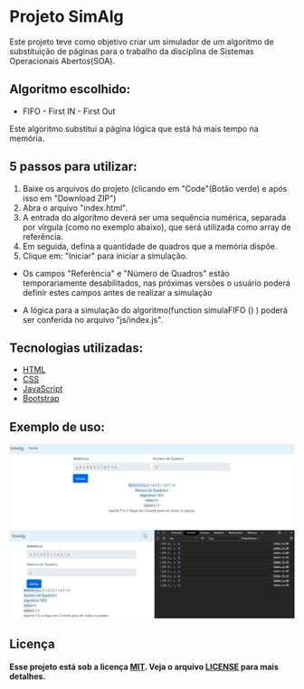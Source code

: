 
# Projeto SimAlg

Este projeto teve como objetivo criar um simulador de um algoritmo de substituição de páginas para o trabalho da disciplina de Sistemas Operacionais Abertos(SOA).

## Algoritmo escolhido:
- FIFO - First IN - First Out

Este algoritmo substitui a página lógica que está há mais tempo na memória.

## 5 passos para utilizar:
1. Baixe os arquivos do projeto (clicando em "Code"(Botão verde) e após isso em "Download ZIP") 
2. Abra o arquivo "index.html".
3. A entrada do algoritmo deverá ser uma sequência numérica, separada por vírgula (como no exemplo abaixo), que será utilizada como array de referência. 
4. Em seguida, defina a quantidade de quadros que a memória dispõe.
5. Clique em: "Iniciar" para iniciar a simulação.

- Os campos "Referência" e "Número de Quadros" estão temporariamente desabilitados, nas próximas versões o usuário poderá definir estes campos antes de realizar a simulação

- A lógica para a simulação do algoritmo(function simulaFIFO () ) poderá ser conferida no arquivo "js/index.js".

## Tecnologias utilizadas:

  - [HTML](https://www.w3schools.com/html/default.asp)
  - [CSS](https://www.w3schools.com/css/)
  - [JavaScript](https://www.w3schools.com/js/)
  - [Bootstrap](https://getbootstrap.com.br/)

## Exemplo de uso:

<img src="img/Captura1.PNG">
<img src="img/Captura2.PNG">

## Licença

#### Esse projeto está sob a licença [MIT](./LICENSE). Veja o arquivo [LICENSE](./LICENSE) para mais detalhes.
